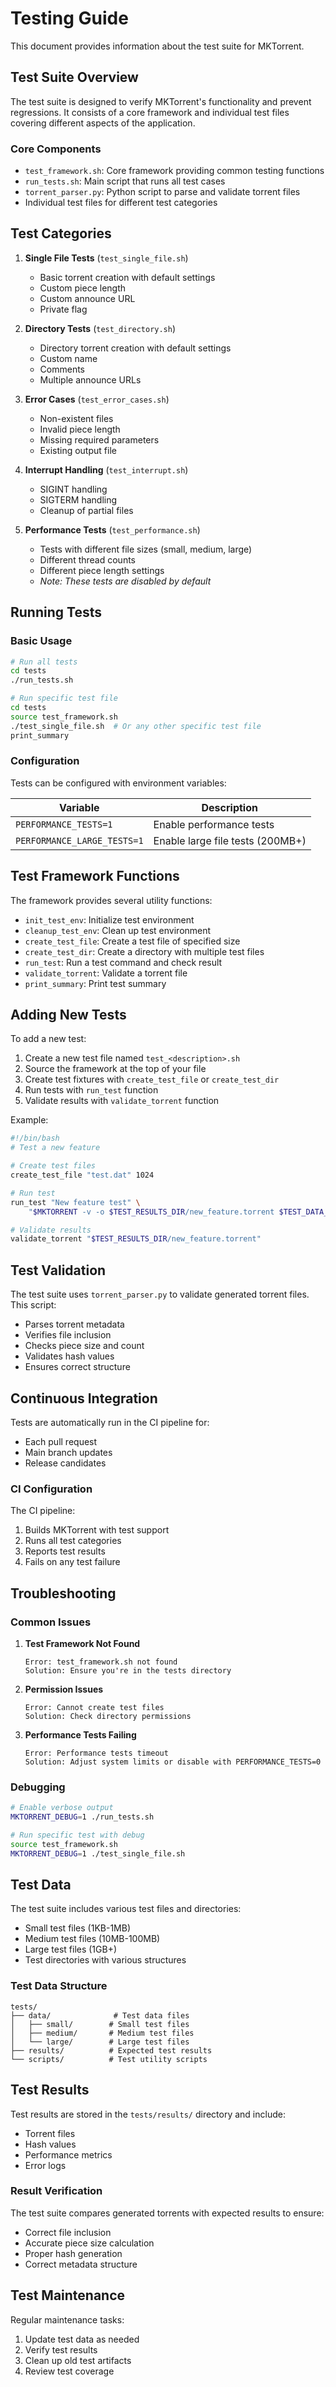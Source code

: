 # Testing Guide

This document provides information about the test suite for MKTorrent.

## Test Suite Overview

The test suite is designed to verify MKTorrent's functionality and prevent regressions. It consists of a core framework and individual test files covering different aspects of the application.

### Core Components

- `test_framework.sh`: Core framework providing common testing functions
- `run_tests.sh`: Main script that runs all test cases
- `torrent_parser.py`: Python script to parse and validate torrent files
- Individual test files for different test categories

## Test Categories

1. **Single File Tests** (`test_single_file.sh`)
   - Basic torrent creation with default settings
   - Custom piece length
   - Custom announce URL
   - Private flag

2. **Directory Tests** (`test_directory.sh`)
   - Directory torrent creation with default settings
   - Custom name
   - Comments
   - Multiple announce URLs

3. **Error Cases** (`test_error_cases.sh`)
   - Non-existent files
   - Invalid piece length
   - Missing required parameters
   - Existing output file

4. **Interrupt Handling** (`test_interrupt.sh`)
   - SIGINT handling
   - SIGTERM handling
   - Cleanup of partial files

5. **Performance Tests** (`test_performance.sh`)
   - Tests with different file sizes (small, medium, large)
   - Different thread counts
   - Different piece length settings
   - _Note: These tests are disabled by default_

## Running Tests

### Basic Usage

```bash
# Run all tests
cd tests
./run_tests.sh

# Run specific test file
cd tests
source test_framework.sh
./test_single_file.sh  # Or any other specific test file
print_summary
```

### Configuration

Tests can be configured with environment variables:

| Variable | Description |
|----------|-------------|
| `PERFORMANCE_TESTS=1` | Enable performance tests |
| `PERFORMANCE_LARGE_TESTS=1` | Enable large file tests (200MB+) |

## Test Framework Functions

The framework provides several utility functions:

- `init_test_env`: Initialize test environment
- `cleanup_test_env`: Clean up test environment
- `create_test_file`: Create a test file of specified size
- `create_test_dir`: Create a directory with multiple test files
- `run_test`: Run a test command and check result
- `validate_torrent`: Validate a torrent file
- `print_summary`: Print test summary

## Adding New Tests

To add a new test:

1. Create a new test file named `test_<description>.sh`
2. Source the framework at the top of your file
3. Create test fixtures with `create_test_file` or `create_test_dir`
4. Run tests with `run_test` function
5. Validate results with `validate_torrent` function

Example:
```bash
#!/bin/bash
# Test a new feature

# Create test files
create_test_file "test.dat" 1024

# Run test
run_test "New feature test" \
    "$MKTORRENT -v -o $TEST_RESULTS_DIR/new_feature.torrent $TEST_DATA_DIR/test.dat"

# Validate results
validate_torrent "$TEST_RESULTS_DIR/new_feature.torrent"
```

## Test Validation

The test suite uses `torrent_parser.py` to validate generated torrent files. This script:

- Parses torrent metadata
- Verifies file inclusion
- Checks piece size and count
- Validates hash values
- Ensures correct structure

## Continuous Integration

Tests are automatically run in the CI pipeline for:

- Each pull request
- Main branch updates
- Release candidates

### CI Configuration

The CI pipeline:
1. Builds MKTorrent with test support
2. Runs all test categories
3. Reports test results
4. Fails on any test failure

## Troubleshooting

### Common Issues

1. **Test Framework Not Found**
   ```
   Error: test_framework.sh not found
   Solution: Ensure you're in the tests directory
   ```

2. **Permission Issues**
   ```
   Error: Cannot create test files
   Solution: Check directory permissions
   ```

3. **Performance Tests Failing**
   ```
   Error: Performance tests timeout
   Solution: Adjust system limits or disable with PERFORMANCE_TESTS=0
   ```

### Debugging

```bash
# Enable verbose output
MKTORRENT_DEBUG=1 ./run_tests.sh

# Run specific test with debug
source test_framework.sh
MKTORRENT_DEBUG=1 ./test_single_file.sh
```

## Test Data

The test suite includes various test files and directories:

- Small test files (1KB-1MB)
- Medium test files (10MB-100MB)
- Large test files (1GB+)
- Test directories with various structures

### Test Data Structure

```
tests/
├── data/              # Test data files
│   ├── small/        # Small test files
│   ├── medium/       # Medium test files
│   └── large/        # Large test files
├── results/          # Expected test results
└── scripts/          # Test utility scripts
```

## Test Results

Test results are stored in the `tests/results/` directory and include:

- Torrent files
- Hash values
- Performance metrics
- Error logs

### Result Verification

The test suite compares generated torrents with expected results to ensure:

- Correct file inclusion
- Accurate piece size calculation
- Proper hash generation
- Correct metadata structure

## Test Maintenance

Regular maintenance tasks:

1. Update test data as needed
2. Verify test results
3. Clean up old test artifacts
4. Review test coverage 
